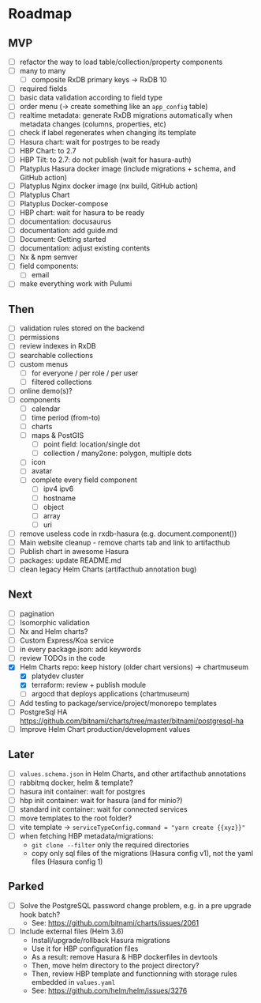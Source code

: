 # Roadmap

## MVP

- [ ] refactor the way to load table/collection/property components
- [ ] many to many
  - [ ] composite RxDB primary keys -> RxDB 10
- [ ] required fields
- [ ] basic data validation according to field type
- [ ] order menu (-> create something like an `app_config` table)
- [ ] realtime metadata: generate RxDB migrations automatically when metadata changes (columns, properties, etc)
- [ ] check if label regenerates when changing its template
- [ ] Hasura chart: wait for postrges to be ready
- [ ] HBP Chart: to 2.7
- [ ] HBP Tilt: to 2.7: do not publish (wait for hasura-auth)
- [ ] Platyplus Hasura docker image (include migrations + schema, and GitHub action)
- [ ] Platyplus Nginx docker image (nx build, GitHub action)
- [ ] Platyplus Chart
- [ ] Platyplus Docker-compose
- [ ] HBP chart: wait for hasura to be ready
- [ ] documentation: docusaurus
- [ ] documentation: add guide.md
- [ ] Document: Getting started
- [ ] documentation: adjust existing contents
- [ ] Nx & npm semver
- [ ] field components:
  - [ ] email
- [ ] make everything work with Pulumi

## Then

- [ ] validation rules stored on the backend
- [ ] permissions
- [ ] review indexes in RxDB
- [ ] searchable collections
- [ ] custom menus
  - [ ] for everyone / per role / per user
  - [ ] filtered collections
- [ ] online demo(s)?
- [ ] components
  - [ ] calendar
  - [ ] time period (from-to)
  - [ ] charts
  - [ ] maps & PostGIS
    - [ ] point field: location/single dot
    - [ ] collection / many2one: polygon, multiple dots
  - [ ] icon
  - [ ] avatar
  - [ ] complete every field component
    - [ ] ipv4 ipv6
    - [ ] hostname
    - [ ] object
    - [ ] array
    - [ ] uri
- [ ] remove useless code in rxdb-hasura (e.g. document.component())
- [ ] Main website cleanup - remove charts tab and link to artifacthub
- [ ] Publish chart in awesome Hasura
- [ ] packages: update README.md
- [ ] clean legacy Helm Charts (artifacthub annotation bug)

## Next

- [ ] pagination
- [ ] Isomorphic validation
- [ ] Nx and Helm charts?
- [ ] Custom Express/Koa service
- [ ] in every package.json: add keywords
- [ ] review TODOs in the code
- [x] Helm Charts repo: keep history (older chart versions) -> chartmuseum
  - [x] platydev cluster
  - [x] terraform: review + publish module
  - [ ] argocd that deploys applications (chartmuseum)
- [ ] Add testing to package/service/project/monorepo templates
- [ ] PostgreSql HA https://github.com/bitnami/charts/tree/master/bitnami/postgresql-ha
- [ ] Improve Helm Chart production/development values

## Later

- [ ] `values.schema.json` in Helm Charts, and other artifacthub annotations
- [ ] rabbitmq docker, helm & template?
- [ ] hasura init container: wait for postgres
- [ ] hbp init container: wait for hasura (and for minio?)
- [ ] standard init container: wait for connected services
- [ ] move templates to the root folder?
- [ ] vite template -> `serviceTypeConfig.command = "yarn create {{xyz}}"`
- [ ] when fetching HBP metadata/migrations:
  - `git clone --filter` only the required directories
  - copy only sql files of the migrations (Hasura config v1), not the yaml files (Hasura config 1)

## Parked

- [ ] Solve the PostgreSQL password change problem, e.g. in a pre upgrade hook batch?
  - See: https://github.com/bitnami/charts/issues/2061
- [ ] Include external files (Helm 3.6)
  - Install/upgrade/rollback Hasura migrations
  - Use it for HBP configuration files
  - As a result: remove Hasura & HBP dockerfiles in devtools
  - Then, move helm directory to the project directory?
  - Then, review HBP template and functionning with storage rules embedded in `values.yaml`
  - See: https://github.com/helm/helm/issues/3276
